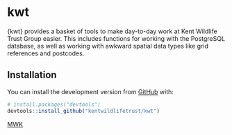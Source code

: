 
<!-- README.md is generated from README.Rmd. Please edit that file -->

# kwt

<!-- badges: start -->
<!-- badges: end -->

{kwt} provides a basket of tools to make day-to-day work at Kent
Wildlife Trust Group easier. This includes functions for working with
the PostgreSQL database, as well as working with awkward spatial data
types like grid references and postcodes.

## Installation

You can install the development version from
[GitHub](https://github.com/) with:

``` r
# install.packages("devtools")
devtools::install_github("kentwildlifetrust/kwt")
```
[MWK](https://mango-rock-0a1f23603.2.azurestaticapps.net/)
